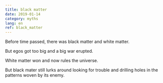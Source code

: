 ```yaml
---
title: black matter
date: 2019-01-14
category: myths
lang: en
ref: black_matter
---
```


Before time passed, there was black matter and white matter. 

But egos got too big and a big war erupted. 

White matter won and now rules the universe.

But black mater still lurks around looking for trouble and drilling holes in the patterns woven by its enemy.
